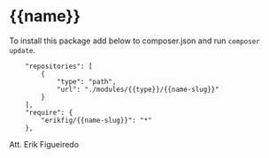# {{name}}

To install this package add below to composer.json and run `composer update`.

```
    "repositories": [
        {
            "type": "path",
            "url": "./modules/{{type}}/{{name-slug}}"
        }
    ],
    "require": {
        "erikfig/{{name-slug}}": "*"
    },
```

Att. Erik Figueiredo
